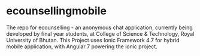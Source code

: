 # ecounsellingmobile
The repo for ecounselling - an anonymous chat application, currently being developed by final year students, at College of Science &amp; Technology, Royal University of Bhutan. This Project uses Ionic Framework 4.7 for hybrid mobile application, with Angular 7 powering the ionic project.

